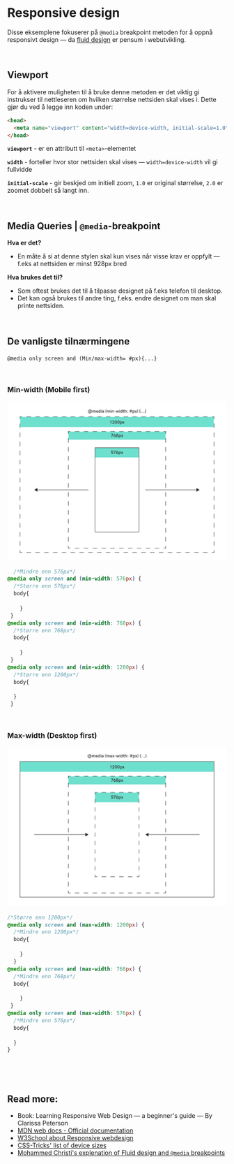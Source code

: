 # Responsive design

Disse eksemplene fokuserer på `@media` breakpoint metoden for å oppnå responsivt design — da [fluid design](https://medium.com/@mchisti/two-css-tricks-thatll-make-your-site-fully-responsive-5f9efba4015e) er pensum i webutvikling.

&nbsp;

## Viewport

For å aktivere muligheten til å bruke denne metoden er det viktig gi instrukser til nettleseren om hvilken størrelse nettsiden skal vises i. Dette gjør du ved å legge inn koden under: 

```html
<head>
  <meta name="viewport" content="width=device-width, initial-scale=1.0" />
</head>
```
**`viewport`** - er en attributt til `<meta>`-elementet

**`width`** - forteller hvor stor nettsiden skal vises — `width=device-width` vil gi fullvidde

**`initial-scale`** - gir beskjed om initiell zoom, `1.0` er original størrelse, `2.0` er zoomet dobbelt så langt inn.

&nbsp;

## Media Queries | `@media`-breakpoint

 **Hva er det?**

  - En måte å si at denne stylen skal kun vises når visse krav er oppfylt — f.eks at nettsiden er minst 928px bred
  
 **Hva brukes det til?**
 
  - Som oftest brukes det til å tilpasse designet på f.eks telefon til desktop.
  - Det kan også brukes til andre ting, f.eks. endre designet om man skal printe nettsiden.



&nbsp;

## De vanligste tilnærmingene

`@media only screen and (Min/max-width= #px){...}`

&nbsp;

### Min-width (Mobile first)

![Mobile first illustration](assets/device_illustration_min-width.svg)

```css
  /*Mindre enn 576px*/
@media only screen and (min-width: 576px) {
  /*Større enn 576px*/
  body{
    
    }
 }
@media only screen and (min-width: 768px) {
  /*Større enn 768px*/
  body{
    
    }
 }
@media only screen and (min-width: 1200px) {
  /*Større enn 1200px*/
  body{

  }
 }
```

&nbsp;

### Max-width (Desktop first)

![Mobile first illustration](assets/device_illustration_max-width.svg)

```css
/*Større enn 1200px*/
@media only screen and (max-width: 1200px) {
  /*Mindre enn 1200px*/
  body{
    
    }
  }
@media only screen and (max-width: 768px) {
  /*Mindre enn 768px*/
  body{
    
    }
 }
@media only screen and (max-width: 576px) {
  /*Mindre enn 576px*/
  body{
    
  }
}
```
&nbsp;

&nbsp;

## Read more:
- Book: Learning Responsive Web Design — a beginner's guide — By Clarissa Peterson
- [MDN web docs - Official documentation](https://developer.mozilla.org/en-US/docs/Web/CSS/Media_Queries/Using_media_queries)
- [W3School about Responsive webdesign](https://www.w3schools.com/css/css_rwd_mediaqueries.asp)
- [CSS-Tricks' list of device sizes](https://css-tricks.com/snippets/css/media-queries-for-standard-devices/)
- [Mohammed Christi's explenation of Fluid design and `@media` breakpoints](https://medium.com/@mchisti/two-css-tricks-thatll-make-your-site-fully-responsive-5f9efba4015e)